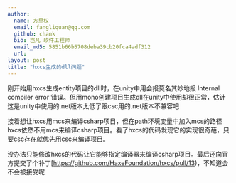 ```yaml
---
author:
  name: 方里权
  email: fangliquan@qq.com
  github: chank
  bio: 岂凡 软件工程师
  email_md5: 5851b66b5708deba39cb20fca4adf312
  url: 
layout: post
title: "hxcs生成的dll问题"
---
```


刚开始用hxcs生成entity项目的dll时，在unity中用会报莫名其妙地报 Internal compiler error 错误。但用mono创建项目生成dll在unity中使用却很正常，估计这是unity中使用的.net版本太低了跟csc用的.net版本不兼容吧

接着想让hxcs用mcs来编译csharp项目，但在path环境变量中加入mcs的路径hxcs依然不用mcs来编译csharp项目。看了hxcs的代码发现它的实现很奇葩，只要csc存在就优先用csc来编译项目。

没办法只能修改hxcs的代码让它能够指定编译器来编译csharp项目。最后还向官方提交了个补丁[https://github.com/HaxeFoundation/hxcs/pull/13)，不知道会不会被接受呢

